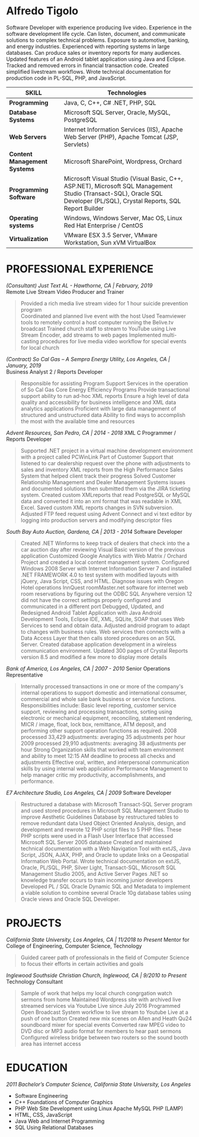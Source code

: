# Alfredo Tigolo

Software Developer with experience producing live video. Experience in the software development life cycle. Can listen, document, and communicate solutions to complex technical problems. Exposure to automotive, banking, and energy industries. Experienced with reporting systems in large databases. Can produce sales or inventory reports for many audiences. Updated features of an Android tablet application using Java and Eclipse. Tracked and removed errors in financial transaction code. Created simplified livestream workflows. Wrote technical documentation for production code in PL-SQL, PHP, and JavaScript.

 | **SKILL** | Technologies |
 |----------------|------------------------------|
 | **Programming** | Java, C, C++, C# .NET, PHP, SQL |
 |**Database Systems** | Microsoft SQL Server, Oracle, MySQL, PostgreSQL |
 |**Web Servers** | Internet Information Services (IIS), Apache Web Server (PHP), Apache Tomcat (JSP, Servlets) |
 |**Content Management Systems** | Microsoft SharePoint, Wordpress, Orchard |
 |**Programming Software** | Microsoft Visual Studio (Visual Basic, C++, ASP.NET), Microsoft SQL Management Studio (Transact-SQL), Oracle SQL Developer (PL/SQL), Crystal Reports, SQL Report Builder |
 |**Operating systems** | Windows, Windows Server, Mac OS, Linux Red Hat Enterprise / CentOS |
 |**Virtualization** | VMware ESX 3.5 Server, VMware Workstation, Sun xVM VirtualBox |


# PROFESSIONAL EXPERIENCE

_(Consultant) Just Text AL - Hawthorne, CA | February, 2019_  
Remote Live Stream Video Producer and Trainer

> Provided a rich media live stream video for 1 hour suicide prevention program  
> Coordinated and planned live event with the host
> Used Teamviewer tools to remotely control a host computer running the Belive.tv broadcast
> Trained church staff to stream to YouTube using Live Stream Encoder, add streams to web pages
> Implemented multi-casting procedures for live media video workflow for special events for local church
 
_(Contract) So Cal Gas – A Sempra Energy Utility, Los Angeles, CA | January, 2019_  
Business Analyst 2 / Reports Developer
 
> Responsible for assisting Program Support Services in the operation of So Cal Gas Core Energy Efficiency Programs
> Provide transactional support ability to run ad-hoc XML reports
> Ensure a high level of data quality and accessibility for business intelligence and XML data analytics applications
> Proficient with large data management of structured and unstructured data
> Ability to find ways to accomplish the most with the available time and resources

_Advent Resources, San Pedro, CA | 2014 - 2018_
XML C Programmer / Reports Developer

> Supported .NET project in a virtual machine development environment with a project called PCWinLink
> Part of Customer Support that listened to car dealership request over the phone with adjustments to sales and inventory XML reports from the High Performance Sales System that helped client track their progress
> Solved Customer Relationship Management and Dealer Management Systems issues and documented solutions then submitted them via the JIRA ticketing system.
> Created custom XMLreports that read PostgreSQL or MySQL data and converted it into an xml format that was readable in XML Excel. Saved custom XML reports changes in SVN subversion.
> Adjusted FTP feed request using Advent Connect and vi text editor by logging into production servers and modifying descriptor files

_South Bay Auto Auction, Gardena, CA | 2013 - 2014_
Software Developer

> Created .NET Winforms to keep track of dealers that check into the a car auction day after reviewing Visual Basic version of the previous application
> Customized Google Analytics with Web Matrix / Orchard Project and created a local content management system. Configured Windows 2008 Server with Internet Information Server 7 and installed .NET FRAMEWORK 4.0 to test system with modified layouts with jQuery, Java Script, CSS, and HTML.
> Diagnose issues with Oregon Hotel operations InnQuest roomMaster.net software for internet web room reservations by figuring out the ODBC SQL Anywhere version 12 did not have the correct settings properly configured and communicated in a different port
> Debugged, Updated, and Redesigned Android Tablet Application with Java Android Development Tools, Eclipse IDE, XML, SQLite, SOAP that uses Web Services to send and obtain data.  Adjusted android program to adapt to changes with business rules.  Web services then connects with a Data Access Layer that then calls stored procedures on an SQL Server.  Created database application development in a wireless communication environment.
> Updated 300 pages of Crystal Reports version 8.5 and modified a few more to display more details

_Bank of America, Los Angeles, CA | 2007 - 2010_
Senior Operations Representative

> Internally processed transactions in one or more of the company's internal operations to support domestic and international consumer, commercial and whole sale bank business or service functions.
> Responsibilities include: Basic level reporting, customer service support, reviewing and processing transactions, sorting using electronic or mechanical equipment, reconciling, statement rendering, MICR / image, float, lock box, remittance, ATM deposit, and performing other support operation functions as required.
> 2008 processed 33,429 adjustments: averaging 35 adjustments per hour
> 2009 processed 29,910 adjustments: averaging 38 adjustments per hour
> Strong Organization skills that worked with team environment and ability to meet 12:15 AM deadline to process all checks and adjustments
> Effective oral, written, and interpersonal communication skills by using internal web application Performance Management to help manager critic my productivity, accomplishments, and performance.

_E7 Architecture Studio, Los Angeles, CA | 2009_
Software Developer

> Restructured a database with Microsoft Transact-SQL Server program and used stored procedures in Microsoft SQL Management Studio to improve Aesthetic Guidelines Database by restructured tables to remove redundant data
> Used Object Oriented Analysis, design, and development and rewrote 12 PHP script files to 5 PHP files.  These PHP scripts were used in a Flash User Interface that accessed Microsoft SQL Server 2005 database 
> Created and maintained technical documentation with a Web Navigation Tool with extJS, Java Script, JSON, AJAX, PHP, and Oracle to update links on a Geospatial Information Web Portal.
> Wrote technical documentation on extJS, Oracle, PL/SQL, PHP, Silver Light, Transact-SQL, Microsoft SQL Management Studio 2005, and Active Server Pages .NET so knowledge transfer occurs to train incoming junior developers
> Developed PL / SQL Oracle Dynamic SQL and Metadata to implement a viable solution to combine several Oracle 10g database tables using Oracle views and Oracle SQL Developer.

# PROJECTS

_California State University, Los Angeles, CA | 11/2018 to Present_
Mentor for College of Engineering, Computer Science, Technology

> Guided career path of professionals in the field of Computer Science to focus their efforts in certain activities and goals

_Inglewood Southside Christian Church, Inglewood, CA | 9/2010 to Present_
Technology Consultant

> Sample of work that helps my local church congrgation watch sermons from home
> Maintained Wordpress site with archived live streamed services via Youtube Live since July 2016
> Programmed Open Broadcast System workflow to live stream to Youtube Live at a push of one button
> Created new mix scenes on Allen and Heath Qu24 soundboard mixer for special events
> Converted raw MPEG video to DVD disc or MP3 audio format for members to hear past sermons
> Configured wireless bridge between two routers so the sound booth area has internet access





# EDUCATION

_2011 Bachelor’s Computer Science, California State University, Los Angeles_

* Software Engineering
* C++ Foundations of Computer Graphics
* PHP Web Site Development using Linux Apache MySQL PHP (LAMP)
* HTML, CSS, JavaScript
* Java Web and Internet Programming
* SQL Using Relational Databases




